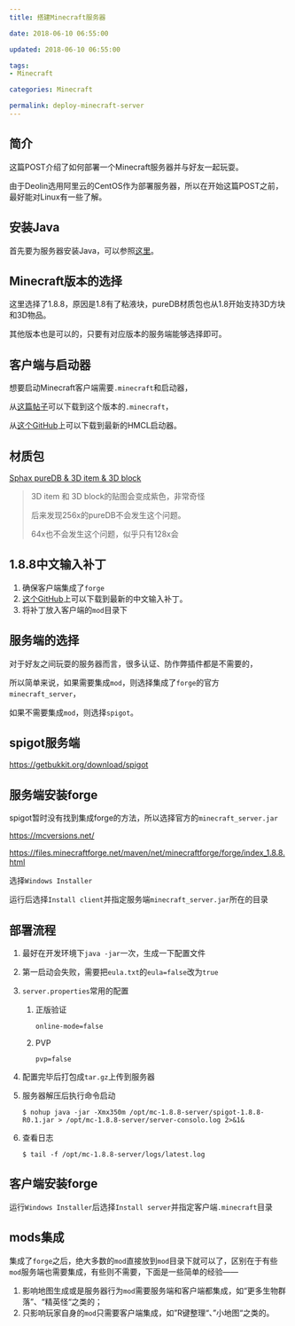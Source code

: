 ```yaml
---
title: 搭建Minecraft服务器

date: 2018-06-10 06:55:00

updated: 2018-06-10 06:55:00

tags:
- Minecraft

categories: Minecraft

permalink: deploy-minecraft-server
---
```




## 简介

这篇POST介绍了如何部署一个Minecraft服务器并与好友一起玩耍。

由于Deolin选用阿里云的CentOS作为部署服务器，所以在开始这篇POST之前，最好能对Linux有一些了解。



## 安装Java

首先要为服务器安装Java，可以参照[这里](http://spldeolin.com/posts/centos-softwares/#JDK)。



## Minecraft版本的选择

这里选择了1.8.8，原因是1.8有了粘液块，pureDB材质包也从1.8开始支持3D方块和3D物品。

其他版本也是可以的，只要有对应版本的服务端能够选择即可。



## 客户端与启动器

想要启动Minecraft客户端需要`.minecraft`和启动器，

从[这篇帖子](http://www.mcbbs.net/forum.php?mod=viewthread&tid=38297&page=49&ordertype=1#pid547863)可以下载到这个版本的`.minecraft`，

从[这个GitHub](https://github.com/huanghongxun/HMCL/releases)上可以下载到最新的HMCL启动器。



## 材质包

[Sphax pureDB & 3D item & 3D block](http://bdcraft.net/purebdcraft-minecraft)

>3D item 和 3D block的贴图会变成紫色，非常奇怪
>
>后来发现256x的pureDB不会发生这个问题。
>
>64x也不会发生这个问题，似乎只有128x会



## 1.8.8中文输入补丁

1. 确保客户端集成了`forge`
2. [这个GitHub](https://github.com/zlainsama/InputFix/releases)上可以下载到最新的中文输入补丁。
3. 将补丁放入客户端的`mod`目录下



## 服务端的选择

对于好友之间玩耍的服务器而言，很多认证、防作弊插件都是不需要的，

所以简单来说，如果需要集成`mod`，则选择集成了`forge`的官方`minecraft_server`，

如果不需要集成`mod`，则选择`spigot`。



## spigot服务端

https://getbukkit.org/download/spigot



## 服务端安装forge

spigot暂时没有找到集成forge的方法，所以选择官方的`minecraft_server.jar`

https://mcversions.net/

https://files.minecraftforge.net/maven/net/minecraftforge/forge/index_1.8.8.html

选择`Windows Installer`

运行后选择`Install client`并指定服务端`minecraft_server.jar`所在的目录



## 部署流程

1. 最好在开发环境下`java -jar`一次，生成一下配置文件

2. 第一启动会失败，需要把`eula.txt`的`eula=false`改为`true`

3. `server.properties`常用的配置

   1. 正版验证

      ~~~properties
      online-mode=false
      ~~~

   2. PVP

      ~~~properties
      pvp=false
      ~~~

4. 配置完毕后打包成`tar.gz`上传到服务器

5. 服务器解压后执行命令启动

   ~~~shell
   $ nohup java -jar -Xmx350m /opt/mc-1.8.8-server/spigot-1.8.8-R0.1.jar > /opt/mc-1.8.8-server/server-consolo.log 2>&1&
   ~~~

6. 查看日志

   ~~~shell
   $ tail -f /opt/mc-1.8.8-server/logs/latest.log
   ~~~



## 客户端安装forge

运行`Windows Installer`后选择`Install server`并指定客户端`.minecraft`目录



## mods集成

集成了`forge`之后，绝大多数的`mod`直接放到`mod`目录下就可以了，区别在于有些`mod`服务端也需要集成，有些则不需要，下面是一些简单的经验——



1. 影响地图生成或是服务器行为`mod`需要服务端和客户端都集成，如“更多生物群落”、“精英怪“之类的；
2. 只影响玩家自身的`mod`只需要客户端集成，如”R键整理“、”小地图“之类的。